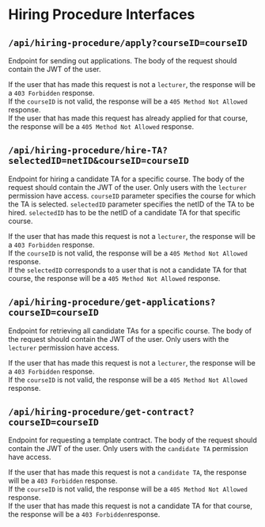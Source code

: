# Hiring Procedure Interfaces

## `/api/hiring-procedure/apply?courseID=courseID`

Endpoint for sending out applications. The body of the request should contain the JWT of the user.

If the user that has made this request is not a `lecturer`, the response will be a `403 Forbidden` response. <br>
If the `courseID` is not valid, the response will be a `405 Method Not Allowed` response.<br>
If the user that has made this request has already applied for that course, the response will be a `405 Method Not Allowed` response.

## `/api/hiring-procedure/hire-TA?selectedID=netID&courseID=courseID`

Endpoint for hiring a candidate TA for a specific course. The body of the request should contain the JWT of the user.
Only users with the `lecturer` permission have access. `courseID` parameter specifies the course for which
the TA is selected. `selectedID` parameter specifies the netID of the TA to be hired.
`selectedID` has to be the netID of a candidate TA for that specific course.

If the user that has made this request is not a `lecturer`, the response will be a `403 Forbidden` response. <br>
If the `courseID` is not valid, the response will be a `405 Method Not Allowed` response.<br>
If the `selectedID` corresponds to a user that is not a candidate TA for that course, 
the response will be a `405 Method Not Allowed` response.

## `/api/hiring-procedure/get-applications?courseID=courseID`

Endpoint for retrieving all candidate TAs for a specific course. The body of the request should contain the JWT of
the user. Only users with the `lecturer` permission have access.

If the user that has made this request is not a `lecturer`, the response will be a `403 Forbidden` response. <br>
If the `courseID` is not valid, the response will be a `405 Method Not Allowed` response.

## `/api/hiring-procedure/get-contract?courseID=courseID`

Endpoint for requesting a template contract. The body of the request should contain the JWT of the user.
Only users with the `candidate TA` permission have access.

If the user that has made this request is not a `candidate TA`, the response will be a `403 Forbidden` response. <br>
If the `courseID` is not valid, the response will be a `405 Method Not Allowed` response.<br>
If the user that has made this request is not a candidate TA for that course, 
the response will be a `403 Forbidden`response.